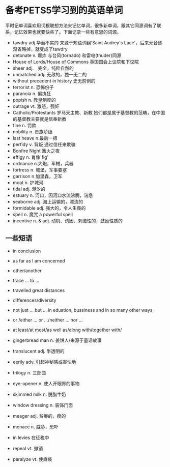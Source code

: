 # 备考PETS5学习到的英语单词
平时记单词喜欢用词根联想方法来记忆单词，很多新单词，跟其它同源词有了联系，记忆效果也就要快些了。下面记录一些有意思的词源。

+ tawdry adj.华而不实的
来源于短语词组'Saint Audrey's Lace'，后来元音逐渐省略掉，就变成了tawdry
+ detonate v. 爆炸
与台风(tornado) 和雷电(thuder)同源
+ House of Lords/House of Commons
英国国会上议院和下议院
+ sheer adj.　完全，纯粹自然的
+ unmatched adj. 无敌的，独一无二的
+ without precedent in history 史无前例的
+ terrorist n. 恐怖份子
+ paranoia n. 偏执狂
+ popish n. 教皇制度的
+ outrage vt. 激怒，强奸
+ Catholic/Protestants 罗马天主教、新教
她们都是属于基督教的范畴，在中国的基督教主要就是信奉新教
+ fine n. 罚款
+ nobility n. 贵族阶级
+ last heave n.最后一搏
+ perfidy v. 背叛
通过信任来欺骗
+ Bonfire Night 篝火之夜
+ effigy n. 肖像'fig'
+ ordnance n.大炮，军械，兵器
+ fortress n. 城堡，军事要塞
+ garrison n.加里森，卫军
+ moat n. 护城河
+ tidal adj. 潮汐的
+ estuary n. 河口，因河口水流沸腾，湍急
+ seaborne adj. 海上运输的，漂流的
+ formidable adj. 强大的，令人生畏的
+ spell n. 魔咒 a powerful spell
+ incentive n. & adj. 动机、诱因、刺激性的，鼓励性质的

## 一些短语
+ in conclusion
+ as far as I am concerned
+ other/another
+ trace ... to ...
+ travelled great distances
+ differences/diversity
+ not just ... but ...
in eduation, bussiness and in so many other ways

+ or /either ... or .../neither ... nor ...
+ at least/at most/as well as/along with/together with/
+ gingerbread man n. 姜饼人/来源于童话故事
+ translucent adj. 半透明的
+ eerily adv. 引起神秘感或害怕地
+ trilogy n. 三部曲
+ eye-opener n. 使人开眼界的事物
+ skimmed milk n. 脱脂牛奶
+ window dressing n. 装饰门面
+ meager adj. 贫瘠的，瘦的
+ menace n. 威胁，恐吓
+ in levies 在征税中
+ repeal vt. 撤销
+ paralyze vt. 使瘫痪